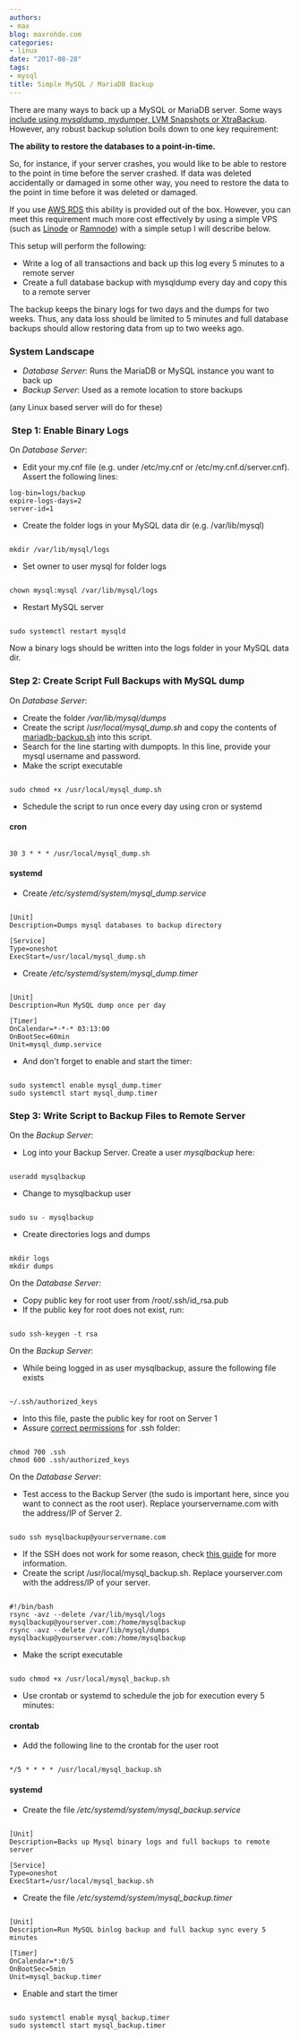 ```yaml
---
authors:
- max
blog: maxrohde.com
categories:
- linux
date: "2017-08-28"
tags:
- mysql
title: Simple MySQL / MariaDB Backup
---
```


There are many ways to back up a MySQL or MariaDB server. Some ways [include using mysqldump, mydumper, LVM Snapshots or XtraBackup](https://www.slideshare.net/MariaDB/best-practices-for-maria-db-and-mysql-backups). However, any robust backup solution boils down to one key requirement:

**The ability to restore the databases to a point-in-time.**

So, for instance, if your server crashes, you would like to be able to restore to the point in time before the server crashed. If data was deleted accidentally or damaged in some other way, you need to restore the data to the point in time before it was deleted or damaged.

If you use [AWS RDS](https://aws.amazon.com/rds/) this ability is provided out of the box. However, you can meet this requirement much more cost effectively by using a simple VPS (such as [Linode](https://www.linode.com/) or [Ramnode](http://ramnode.com/)) with a simple setup I will describe below.

This setup will perform the following:

- Write a log of all transactions and back up this log every 5 minutes to a remote server
- Create a full database backup with mysqldump every day and copy this to a remote server

The backup keeps the binary logs for two days and the dumps for two weeks. Thus, any data loss should be limited to 5 minutes and full database backups should allow restoring data from up to two weeks ago.

### System Landscape

- _Database Server_: Runs the MariaDB or MySQL instance you want to back up
- _Backup Server_: Used as a remote location to store backups

(any Linux based server will do for these)

###  Step 1: Enable Binary Logs

On _Database Server_:

- Edit your my.cnf file (e.g. under /etc/my.cnf or /etc/my.cnf.d/server.cnf). Assert the following lines:

```
log-bin=logs/backup
expire-logs-days=2
server-id=1
```

- Create the folder logs in your MySQL data dir (e.g. /var/lib/mysql)

```

mkdir /var/lib/mysql/logs
```

- Set owner to user mysql for folder logs

```

chown mysql:mysql /var/lib/mysql/logs
```

- Restart MySQL server

```

sudo systemctl restart mysqld
```

Now a binary logs should be written into the logs folder in your MySQL data dir.

### Step 2: Create Script Full Backups with MySQL dump

On _Database Server_:

- Create the folder */var/lib/mysql/dumps*
- Create the script /_usr/local/mysql_dump.sh_ and copy the contents of [mariadb-backup.sh](https://github.com/mxro/mariadb-backup.sh/blob/master/mariadb-backup.sh) into this script.
- Search for the line starting with dumpopts. In this line, provide your mysql username and password.
- Make the script executable

```

sudo chmod +x /usr/local/mysql_dump.sh
```

- Schedule the script to run once every day using cron or systemd

#### cron

```

30 3 * * * /usr/local/mysql_dump.sh
```

#### systemd

- Create _/etc/systemd/system/mysql_dump.service_

```

[Unit]
Description=Dumps mysql databases to backup directory

[Service]
Type=oneshot
ExecStart=/usr/local/mysql_dump.sh
```

- Create _/etc/systemd/system/mysql_dump.timer_

```

[Unit]
Description=Run MySQL dump once per day

[Timer]
OnCalendar=*-*-* 03:13:00
OnBootSec=60min
Unit=mysql_dump.service
```

- And don't forget to enable and start the timer:

```

sudo systemctl enable mysql_dump.timer
sudo systemctl start mysql_dump.timer
```

### Step 3: Write Script to Backup Files to Remote Server

On the *Backup Server*:

- Log into your Backup Server. Create a user _mysqlbackup_ here:

```

useradd mysqlbackup
```

- Change to mysqlbackup user

```

sudo su - mysqlbackup
```

- Create directories logs and dumps

```

mkdir logs
mkdir dumps
```

On the _Database Server_:

- Copy public key for root user from /root/.ssh/id_rsa.pub
- If the public key for root does not exist, run:

```

sudo ssh-keygen -t rsa
```

On the _Backup Server_:

- While being logged in as user mysqlbackup, assure the following file exists

```

~/.ssh/authorized_keys
```

- Into this file, paste the public key for root on Server 1
- Assure [correct permissions](https://ubuntuforums.org/showthread.php?t=2268850) for .ssh folder:

```

chmod 700 .ssh
chmod 600 .ssh/authorized_keys
```

On the _Database Server_:

- Test access to the Backup Server (the sudo is important here, since you want to connect as the root user). Replace yourservername.com with the address/IP of Server 2.

```

sudo ssh mysqlbackup@yourservername.com
```

- If the SSH does not work for some reason, check [this guide](https://www.digitalocean.com/community/tutorials/how-to-set-up-ssh-keys--2) for more information.
- Create the script /usr/local/mysql_backup.sh. Replace yourserver.com with the address/IP of your server.

```

#!/bin/bash
rsync -avz --delete /var/lib/mysql/logs mysqlbackup@yourserver.com:/home/mysqlbackup
rsync -avz --delete /var/lib/mysql/dumps mysqlbackup@yourserver.com:/home/mysqlbackup
```

- Make the script executable

```

sudo chmod +x /usr/local/mysql_backup.sh
```

- Use crontab or systemd to schedule the job for execution every 5 minutes:

#### crontab

- Add the following line to the crontab for the user root

```

*/5 * * * * /usr/local/mysql_backup.sh
```

#### systemd

- Create the file */etc/systemd/system/mysql_backup.service*

```

[Unit]
Description=Backs up Mysql binary logs and full backups to remote server

[Service]
Type=oneshot
ExecStart=/usr/local/mysql_backup.sh
```

- Create the file _/etc/systemd/system/mysql_backup.timer_

```

[Unit]
Description=Run MySQL binlog backup and full backup sync every 5 minutes

[Timer]
OnCalendar=*:0/5
OnBootSec=5min
Unit=mysql_backup.timer
```

- Enable and start the timer

```

sudo systemctl enable mysql_backup.timer
sudo systemctl start mysql_backup.timer
```
